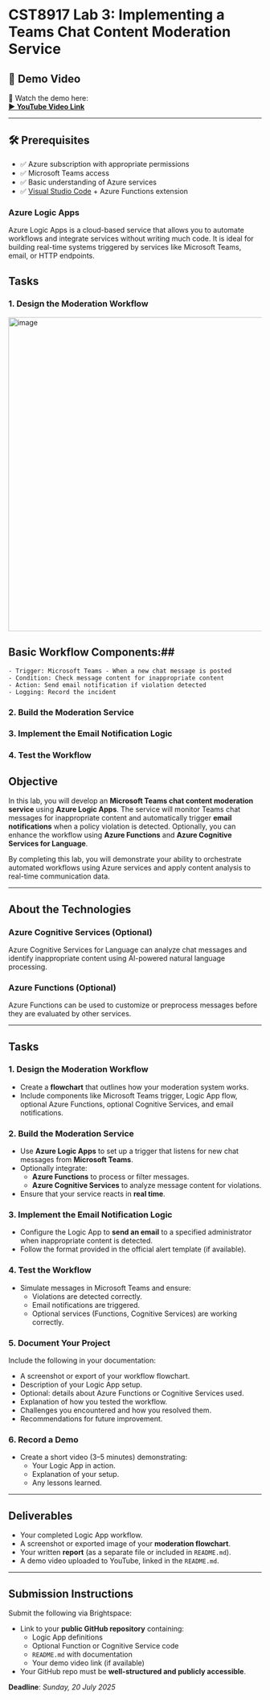 # CST8917 Lab 3: Implementing a Teams Chat Content Moderation Service

## 📸 Demo Video

🎥 Watch the demo here:  
**[▶️ YouTube Video Link](https://youtu.be/ke40vtXDjCM)**

---
## 🛠️ Prerequisites
- ✅ Azure subscription with appropriate permissions  
- ✅ Microsoft Teams access
- ✅ Basic understanding of Azure services
- ✅ [Visual Studio Code](https://code.visualstudio.com/) + Azure Functions extension  

### Azure Logic Apps

Azure Logic Apps is a cloud-based service that allows you to automate workflows and integrate services without writing much code. It is ideal for building real-time systems triggered by services like Microsoft Teams, email, or HTTP endpoints.


## Tasks

### 1. Design the Moderation Workflow

<img width="624" height="624" alt="image" src="https://github.com/user-attachments/assets/91d81af1-5c43-433a-bb9d-7bd28ac5fd39" />

## Basic Workflow Components:##

    - Trigger: Microsoft Teams - When a new chat message is posted
    - Condition: Check message content for inappropriate content
    - Action: Send email notification if violation detected
    - Logging: Record the incident


### 2. Build the Moderation Service




### 3. Implement the Email Notification Logic





### 4. Test the Workflow








## Objective

In this lab, you will develop an **Microsoft Teams chat content moderation service** using **Azure Logic Apps**. The service will monitor Teams chat messages for inappropriate content and automatically trigger **email notifications** when a policy violation is detected. Optionally, you can enhance the workflow using **Azure Functions** and **Azure Cognitive Services for Language**.

By completing this lab, you will demonstrate your ability to orchestrate automated workflows using Azure services and apply content analysis to real-time communication data.

---

## About the Technologies



### Azure Cognitive Services (Optional)

Azure Cognitive Services for Language can analyze chat messages and identify inappropriate content using AI-powered natural language processing.

### Azure Functions (Optional)

Azure Functions can be used to customize or preprocess messages before they are evaluated by other services.

---

## Tasks

### 1. Design the Moderation Workflow

- Create a **flowchart** that outlines how your moderation system works.
- Include components like Microsoft Teams trigger, Logic App flow, optional Azure Functions, optional Cognitive Services, and email notifications.

### 2. Build the Moderation Service

- Use **Azure Logic Apps** to set up a trigger that listens for new chat messages from **Microsoft Teams**.
- Optionally integrate:
  - **Azure Functions** to process or filter messages.
  - **Azure Cognitive Services** to analyze message content for violations.
- Ensure that your service reacts in **real time**.

### 3. Implement the Email Notification Logic

- Configure the Logic App to **send an email** to a specified administrator when inappropriate content is detected.
- Follow the format provided in the official alert template (if available).

### 4. Test the Workflow

- Simulate messages in Microsoft Teams and ensure:
  - Violations are detected correctly.
  - Email notifications are triggered.
  - Optional services (Functions, Cognitive Services) are working correctly.

### 5. Document Your Project

Include the following in your documentation:
- A screenshot or export of your workflow flowchart.
- Description of your Logic App setup.
- Optional: details about Azure Functions or Cognitive Services used.
- Explanation of how you tested the workflow.
- Challenges you encountered and how you resolved them.
- Recommendations for future improvement.

### 6. Record a Demo

- Create a short video (3–5 minutes) demonstrating:
  - Your Logic App in action.
  - Explanation of your setup.
  - Any lessons learned.

---

## Deliverables

- Your completed Logic App workflow.
- A screenshot or exported image of your **moderation flowchart**.
- Your written **report** (as a separate file or included in `README.md`).
- A demo video uploaded to YouTube, linked in the `README.md`.

---

## Submission Instructions

Submit the following via Brightspace:

- Link to your **public GitHub repository** containing:
  - Logic App definitions
  - Optional Function or Cognitive Service code
  - `README.md` with documentation
  - Your demo video link (if available)
- Your GitHub repo must be **well-structured and publicly accessible**.

**Deadline**: *Sunday, 20 July 2025*


